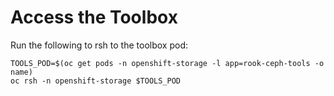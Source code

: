 # Access the Toolbox

Run the following to rsh to the toolbox pod:

    TOOLS_POD=$(oc get pods -n openshift-storage -l app=rook-ceph-tools -o name)
    oc rsh -n openshift-storage $TOOLS_POD
